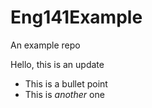# Eng141Example
An example repo

Hello, this is an update

- This is a bullet point
- This is *another* one
